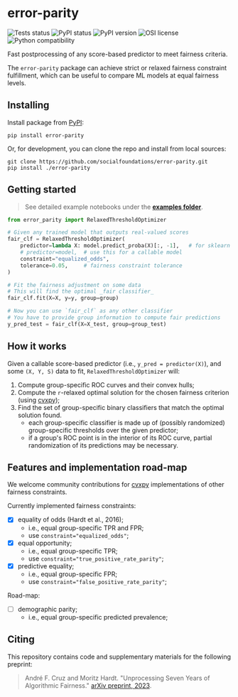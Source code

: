 # error-parity

![Tests status](https://github.com/socialfoundations/error-parity/actions/workflows/python-package.yml/badge.svg)
![PyPI status](https://github.com/socialfoundations/error-parity/actions/workflows/python-publish.yml/badge.svg)
![PyPI version](https://badgen.net/pypi/v/error-parity)
![OSI license](https://badgen.net/pypi/license/error-parity)
![Python compatibility](https://badgen.net/pypi/python/error-parity)
<!-- ![PyPI version](https://img.shields.io/pypi/v/error-parity) -->
<!-- ![OSI license](https://img.shields.io/pypi/l/error-parity) -->
<!-- ![Compatible python versions](https://img.shields.io/pypi/pyversions/error-parity) -->

Fast postprocessing of any score-based predictor to meet fairness criteria.

The `error-parity` package can achieve strict or relaxed fairness constraint fulfillment, 
which can be useful to compare ML models at equal fairness levels.


## Installing

Install package from [PyPI](https://pypi.org/project/error-parity/):
```
pip install error-parity
```

Or, for development, you can clone the repo and install from local sources:
```
git clone https://github.com/socialfoundations/error-parity.git
pip install ./error-parity
```


## Getting started

> See detailed example notebooks under the [**examples folder**](./examples/).

```py
from error_parity import RelaxedThresholdOptimizer

# Given any trained model that outputs real-valued scores
fair_clf = RelaxedThresholdOptimizer(
    predictor=lambda X: model.predict_proba(X)[:, -1],   # for sklearn API
    # predictor=model,  # use this for a callable model
    constraint="equalized_odds",
    tolerance=0.05,     # fairness constraint tolerance
)

# Fit the fairness adjustment on some data
# This will find the optimal _fair classifier_
fair_clf.fit(X=X, y=y, group=group)

# Now you can use `fair_clf` as any other classifier
# You have to provide group information to compute fair predictions
y_pred_test = fair_clf(X=X_test, group=group_test)
```


## How it works

Given a callable score-based predictor (i.e., `y_pred = predictor(X)`), and some `(X, Y, S)` data to fit, `RelaxedThresholdOptimizer` will:
1. Compute group-specific ROC curves and their convex hulls;
2. Compute the `r`-relaxed optimal solution for the chosen fairness criterion (using [cvxpy](https://www.cvxpy.org));
3. Find the set of group-specific binary classifiers that match the optimal solution found.
    - each group-specific classifier is made up of (possibly randomized) group-specific thresholds over the given predictor;
    - if a group's ROC point is in the interior of its ROC curve, partial randomization of its predictions may be necessary.


## Features and implementation road-map

We welcome community contributions for [cvxpy](https://www.cvxpy.org) implementations of other fairness constraints.

Currently implemented fairness constraints:
- [x] equality of odds (Hardt et al., 2016);
  - i.e., equal group-specific TPR and FPR;
  - use `constraint="equalized_odds"`;
- [x] equal opportunity;
  - i.e., equal group-specific TPR;
  - use `constraint="true_positive_rate_parity"`;
- [x] predictive equality;
  - i.e., equal group-specific FPR;
  - use `constraint="false_positive_rate_parity"`;

Road-map:
- [ ] demographic parity;
  - i.e., equal group-specific predicted prevalence;


## Citing

This repository contains code and supplementary materials for the following preprint:

> André F. Cruz and Moritz Hardt. "Unprocessing Seven Years of Algorithmic Fairness." [arXiv preprint, 2023](https://arxiv.org/pdf/2306.07261.pdf).
